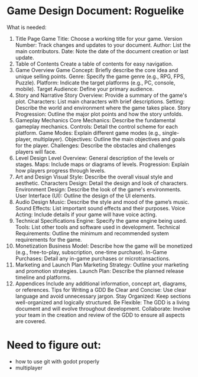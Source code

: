 # Game Design Document: Roguelike

What is needed: 

1. Title Page
Game Title: Choose a working title for your game.
Version Number: Track changes and updates to your document.
Author: List the main contributors.
Date: Note the date of the document creation or last update.
2. Table of Contents
Create a table of contents for easy navigation.
3. Game Overview
Game Concept: Briefly describe the core idea and unique selling points.
Genre: Specify the game genre (e.g., RPG, FPS, Puzzle).
Platform: Indicate the target platforms (e.g., PC, console, mobile).
Target Audience: Define your primary audience.
4. Story and Narrative
Story Overview: Provide a summary of the game's plot.
Characters: List main characters with brief descriptions.
Setting: Describe the world and environment where the game takes place.
Story Progression: Outline the major plot points and how the story unfolds.
5. Gameplay Mechanics
Core Mechanics: Describe the fundamental gameplay mechanics.
Controls: Detail the control scheme for each platform.
Game Modes: Explain different game modes (e.g., single-player, multiplayer).
Objectives: Outline the main objectives and goals for the player.
Challenges: Describe the obstacles and challenges players will face.
6. Level Design
Level Overview: General description of the levels or stages.
Maps: Include maps or diagrams of levels.
Progression: Explain how players progress through levels.
7. Art and Design
Visual Style: Describe the overall visual style and aesthetic.
Characters Design: Detail the design and look of characters.
Environment Design: Describe the look of the game's environments.
User Interface (UI): Outline the design of the UI elements.
8. Audio Design
Music: Describe the style and mood of the game’s music.
Sound Effects: List important sound effects and their purposes.
Voice Acting: Include details if your game will have voice acting.
9. Technical Specifications
Engine: Specify the game engine being used.
Tools: List other tools and software used in development.
Technical Requirements: Outline the minimum and recommended system requirements for the game.
10. Monetization
Business Model: Describe how the game will be monetized (e.g., free-to-play, subscription, one-time purchase).
In-Game Purchases: Detail any in-game purchases or microtransactions.
11. Marketing and Launch Plan
Marketing Strategy: Outline your marketing and promotion strategies.
Launch Plan: Describe the planned release timeline and platforms.
12. Appendices
Include any additional information, concept art, diagrams, or references.
Tips for Writing a GDD
Be Clear and Concise: Use clear language and avoid unnecessary jargon.
Stay Organized: Keep sections well-organized and logically structured.
Be Flexible: The GDD is a living document and will evolve throughout development.
Collaborate: Involve your team in the creation and review of the GDD to ensure all aspects are covered.


# Need to figure out: 

- how to use git with godot properly
- multiplayer
